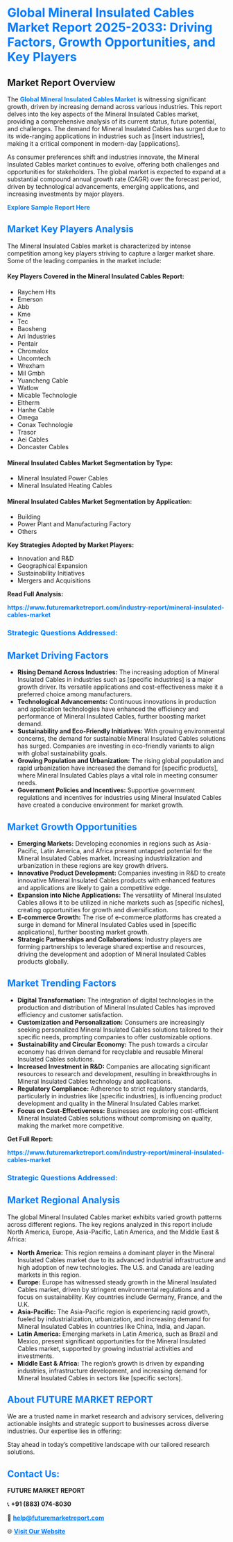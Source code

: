 <h1 style="color: #007BFF;">Global Mineral Insulated Cables Market Report 2025-2033: Driving Factors, Growth Opportunities, and Key Players</h1>

<section id="overview">
<h2>Market Report Overview</h2>
<p>The <a href="https://www.futuremarketreport.com/industry-report/mineral-insulated-cables-market" style="color: #007BFF; text-decoration: none;"><strong>Global Mineral Insulated Cables Market</strong></a> is witnessing significant growth, driven by increasing demand across various industries. This report delves into the key aspects of the Mineral Insulated Cables market, providing a comprehensive analysis of its current status, future potential, and challenges. The demand for Mineral Insulated Cables has surged due to its wide-ranging applications in industries such as [insert industries], making it a critical component in modern-day [applications].</p>
<p>As consumer preferences shift and industries innovate, the Mineral Insulated Cables market continues to evolve, offering both challenges and opportunities for stakeholders. The global market is expected to expand at a substantial compound annual growth rate (CAGR) over the forecast period, driven by technological advancements, emerging applications, and increasing investments by major players.</p>
</section>

<section id="overview">
<p><a href="https://www.futuremarketreport.com/request-sample/reportId=29896" style="color: #007BFF; text-decoration: none;"><strong>Explore Sample Report Here</strong></a></p>
</section>

<section id="key-players">
<h2 style="color: #007BFF;">Market Key Players Analysis</h2>
<p>The Mineral Insulated Cables market is characterized by intense competition among key players striving to capture a larger market share. Some of the leading companies in the market include:</p>
<h4>Key Players Covered in the Mineral Insulated Cables Report:</h4>
<ul><li>Raychem Hts</li><li>Emerson</li><li>Abb</li><li>Kme</li><li>Tec</li><li>Baosheng</li><li>Ari Industries</li><li>Pentair</li><li>Chromalox</li><li>Uncomtech</li><li>Wrexham</li><li>Mil Gmbh</li><li>Yuancheng Cable</li><li>Watlow</li><li>Micable Technologie</li><li>Eltherm</li><li>Hanhe Cable</li><li>Omega</li><li>Conax Technologie</li><li>Trasor</li><li>Aei Cables</li><li>Doncaster Cables</li></ul>
<h4>Mineral Insulated Cables Market Segmentation by Type:</h4>
<ul><li>Mineral Insulated Power Cables</li><li>Mineral Insulated Heating Cables</li></ul>

<h4>Mineral Insulated Cables Market Segmentation by Application:</h4>
<ul><li>Building</li><li>Power Plant and Manufacturing Factory</li><li>Others</li></ul>
<p><strong>Key Strategies Adopted by Market Players:</strong></p>
<ul>
<li>Innovation and R&D</li>
<li>Geographical Expansion</li>
<li>Sustainability Initiatives</li>
<li>Mergers and Acquisitions</li>
</ul>
</section>

<section>
<p><strong>Read Full Analysis: </strong></p><a href="https://www.futuremarketreport.com/industry-report/mineral-insulated-cables-market" style="color: #007BFF; text-decoration: none;"><strong>https://www.futuremarketreport.com/industry-report/mineral-insulated-cables-market</strong></a>
<h3 style="color: #007BFF;">Strategic Questions Addressed:</h3>
</section>

<section id="driving-factors">
<h2 style="color: #007BFF;">Market Driving Factors</h2>
<ul>
<li><strong>Rising Demand Across Industries:</strong> The increasing adoption of Mineral Insulated Cables in industries such as [specific industries] is a major growth driver. Its versatile applications and cost-effectiveness make it a preferred choice among manufacturers.</li>
<li><strong>Technological Advancements:</strong> Continuous innovations in production and application technologies have enhanced the efficiency and performance of Mineral Insulated Cables, further boosting market demand.</li>
<li><strong>Sustainability and Eco-Friendly Initiatives:</strong> With growing environmental concerns, the demand for sustainable Mineral Insulated Cables solutions has surged. Companies are investing in eco-friendly variants to align with global sustainability goals.</li>
<li><strong>Growing Population and Urbanization:</strong> The rising global population and rapid urbanization have increased the demand for [specific products], where Mineral Insulated Cables plays a vital role in meeting consumer needs.</li>
<li><strong>Government Policies and Incentives:</strong> Supportive government regulations and incentives for industries using Mineral Insulated Cables have created a conducive environment for market growth.</li>
</ul>
</section>

<section id="growth-opportunities">
<h2 style="color: #007BFF;">Market Growth Opportunities</h2>
<ul>
<li><strong>Emerging Markets:</strong> Developing economies in regions such as Asia-Pacific, Latin America, and Africa present untapped potential for the Mineral Insulated Cables market. Increasing industrialization and urbanization in these regions are key growth drivers.</li>
<li><strong>Innovative Product Development:</strong> Companies investing in R&D to create innovative Mineral Insulated Cables products with enhanced features and applications are likely to gain a competitive edge.</li>
<li><strong>Expansion into Niche Applications:</strong> The versatility of Mineral Insulated Cables allows it to be utilized in niche markets such as [specific niches], creating opportunities for growth and diversification.</li>
<li><strong>E-commerce Growth:</strong> The rise of e-commerce platforms has created a surge in demand for Mineral Insulated Cables used in [specific applications], further boosting market growth.</li>
<li><strong>Strategic Partnerships and Collaborations:</strong> Industry players are forming partnerships to leverage shared expertise and resources, driving the development and adoption of Mineral Insulated Cables products globally.</li>
</ul>
</section>

<section id="trending-factors">
<h2 style="color: #007BFF;">Market Trending Factors</h2>
<ul>
<li><strong>Digital Transformation:</strong> The integration of digital technologies in the production and distribution of Mineral Insulated Cables has improved efficiency and customer satisfaction.</li>
<li><strong>Customization and Personalization:</strong> Consumers are increasingly seeking personalized Mineral Insulated Cables solutions tailored to their specific needs, prompting companies to offer customizable options.</li>
<li><strong>Sustainability and Circular Economy:</strong> The push towards a circular economy has driven demand for recyclable and reusable Mineral Insulated Cables solutions.</li>
<li><strong>Increased Investment in R&D:</strong> Companies are allocating significant resources to research and development, resulting in breakthroughs in Mineral Insulated Cables technology and applications.</li>
<li><strong>Regulatory Compliance:</strong> Adherence to strict regulatory standards, particularly in industries like [specific industries], is influencing product development and quality in the Mineral Insulated Cables market.</li>
<li><strong>Focus on Cost-Effectiveness:</strong> Businesses are exploring cost-efficient Mineral Insulated Cables solutions without compromising on quality, making the market more competitive.</li>
</ul>
</section>

<section>
<p><strong>Get Full Report: </strong></p><a href="https://www.futuremarketreport.com/industry-report/mineral-insulated-cables-market" style="color: #007BFF; text-decoration: none;"><strong>https://www.futuremarketreport.com/industry-report/mineral-insulated-cables-market</strong></a>
<h3 style="color: #007BFF;">Strategic Questions Addressed:</h3>
</section>


<section id="regional-analysis">
<h2 style="color: #007BFF;">Market Regional Analysis</h2>
<p>The global Mineral Insulated Cables market exhibits varied growth patterns across different regions. The key regions analyzed in this report include North America, Europe, Asia-Pacific, Latin America, and the Middle East & Africa:</p>
<ul>
<li><strong>North America:</strong> This region remains a dominant player in the Mineral Insulated Cables market due to its advanced industrial infrastructure and high adoption of new technologies. The U.S. and Canada are leading markets in this region.</li>
<li><strong>Europe:</strong> Europe has witnessed steady growth in the Mineral Insulated Cables market, driven by stringent environmental regulations and a focus on sustainability. Key countries include Germany, France, and the U.K.</li>
<li><strong>Asia-Pacific:</strong> The Asia-Pacific region is experiencing rapid growth, fueled by industrialization, urbanization, and increasing demand for Mineral Insulated Cables in countries like China, India, and Japan.</li>
<li><strong>Latin America:</strong> Emerging markets in Latin America, such as Brazil and Mexico, present significant opportunities for the Mineral Insulated Cables market, supported by growing industrial activities and investments.</li>
<li><strong>Middle East & Africa:</strong> The region’s growth is driven by expanding industries, infrastructure development, and increasing demand for Mineral Insulated Cables in sectors like [specific sectors].</li>
</ul>
</section>

<footer>
<h2 style="color: #007BFF;">About FUTURE MARKET REPORT</h2>
<p>We are a trusted name in market research and advisory services, delivering actionable insights and strategic support to businesses across diverse industries. Our expertise lies in offering:</p>

<p>Stay ahead in today’s competitive landscape with our tailored research solutions.</p>

<h2 style="color: #007BFF;">Contact Us:</h2>
<p><strong>FUTURE MARKET REPORT</strong></p>
<p>📞 <strong>+91 (883) 074-8030</strong></p>
<p>📧 <strong><a href="mailto:help@futuremarketreport.com" style="color: #007BFF;">help@futuremarketreport.com</a></strong></p>
<p>🌐 <strong><a href="https://www.futuremarketreport.com/" style="color: #007BFF;">Visit Our Website</a></strong></p>
</footer>